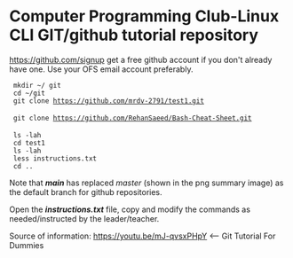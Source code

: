 # Computer Programming Club-Linux CLI GIT/github tutorial repository

https://github.com/signup get a free github account if you don't already have one. Use your OFS email account preferably.

<code> mkdir ~/ git </code> <br/>
<code> cd ~/git </code> <br/>
<code> git clone https://github.com/mrdv-2791/test1.git </code> <br/>
<code> git clone https://github.com/RehanSaeed/Bash-Cheat-Sheet.git </code> <br/>
<code> ls -lah </code> <br/>
<code> cd test1 </code> <br/>
<code> ls -lah </code> <br/>
<code> less instructions.txt </code> <br/>
<code> cd .. </code> <br/>

Note that <b><i>main</i></b> has replaced <i>master</i> (shown in the png summary image) as the default branch for github repositories.

Open the <b><i>instructions.txt</i></b> file, copy and modify the commands as needed/instructed by the leader/teacher.

Source of information:
https://youtu.be/mJ-qvsxPHpY <-- Git Tutorial For Dummies

